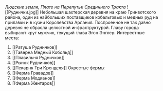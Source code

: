 *Людские земли, Плато на Перепутьи Срединного Тракта*
![[Руднички.jpg]]
Небольшая шахтерская деревня на краю Гринвотского района, один из найбольших поставщиков кобальтовых и медных руд на прилавки и в кузни Королевства Арлания. Поспроенное не так давно деревня не обрасла целостной инфраструктурой. Главу города выбирают круг мужчин, текущий глава Эгон Энглер. 
Интерестные места: 
1. [[Ратуша Рудничков]]
2. [[Таверна Медный Кобольд]]
3. [[Плавильня Рудничков]]
4. [[Рынок Рудничков]]
5. [[Пекарня Три Кренделя]]
Окрестые фермы:
6. [[Ферма Гравадов]]
7. [[Ферма Модианов]]
8. [[Ферма Жентаров]]
